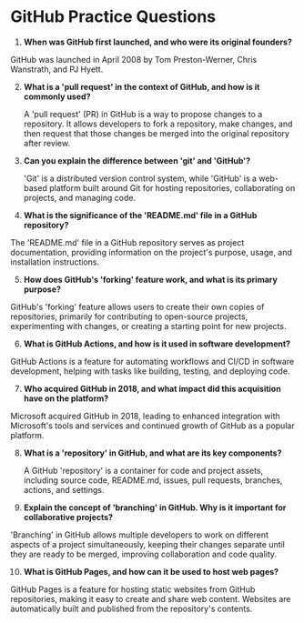 # GitHub Practice Questions

1. **When was GitHub first launched, and who were its original founders?**

  GitHub was launched in April 2008 by Tom Preston-Werner, Chris Wanstrath, and PJ Hyett.

2. **What is a 'pull request' in the context of GitHub, and how is it commonly used?**

   A 'pull request' (PR) in GitHub is a way to propose changes to a repository. It allows developers to fork a repository, make changes, and then request that those changes be merged into the original repository after review.


3. **Can you explain the difference between 'git' and 'GitHub'?**

   'Git' is a distributed version control system, while 'GitHub' is a web-based platform built around Git for hosting repositories, collaborating on projects, and managing code.

4. **What is the significance of the 'README.md' file in a GitHub repository?**

 The 'README.md' file in a GitHub repository serves as project documentation, providing information on the project's purpose, usage, and installation instructions.

5. **How does GitHub's 'forking' feature work, and what is its primary purpose?**

  GitHub's 'forking' feature allows users to create their own copies of repositories, primarily for contributing to open-source projects, experimenting with changes, or creating a starting point for new projects.

6. **What is GitHub Actions, and how is it used in software development?**

  GitHub Actions is a feature for automating workflows and CI/CD in software development, helping with tasks like building, testing, and deploying code.

7. **Who acquired GitHub in 2018, and what impact did this acquisition have on the platform?**

  Microsoft acquired GitHub in 2018, leading to enhanced integration with Microsoft's tools and services and continued growth of GitHub as a popular platform.

8. **What is a 'repository' in GitHub, and what are its key components?**

   A GitHub 'repository' is a container for code and project assets, including source code, README.md, issues, pull requests, branches, actions, and settings.

9. **Explain the concept of 'branching' in GitHub. Why is it important for collaborative projects?**

  'Branching' in GitHub allows multiple developers to work on different aspects of a project simultaneously, keeping their changes separate until they are ready to be merged, improving collaboration and code quality.

10. **What is GitHub Pages, and how can it be used to host web pages?**

   GitHub Pages is a feature for hosting static websites from GitHub repositories, making it easy to create and share web content. Websites are automatically built and published from the repository's contents.

